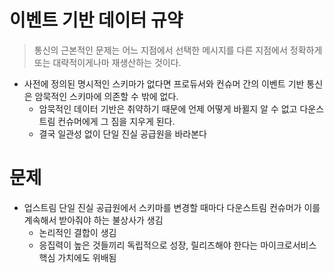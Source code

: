 # 이벤트 기반 데이터 규약

> 통신의 근본적인 문제는 어느 지점에서 선택한 메시지를 다른 지점에서 정확하게 또는 대략적이게나마 재생산하는 것이다.

- 사전에 정의된 명시적인 스키마가 없다면 프로듀서와 컨슈머 간의 이벤트 기반 통신은 암묵적인 스키마에 의존할 수 밖에 없다.
  - 암묵적인 데이터 기반은 취약하기 때문에 언제 어떻게 바뀔지 알 수 없고 다운스트림 컨슈머에게 그 짐을 지우게 된다.
  - 결국 일관성 없이 단일 진실 공급원을 바라본다

# 문제

- 업스트림 단일 진실 공급원에서 스키마를 변경할 때마다 다운스트림 컨슈머가 이를 계속해서 받아줘야 하는 불상사가 생김
  - 논리적인 결합이 생김
  - 응집력이 높은 것들끼리 독립적으로 성장, 릴리즈해야 한다는 마이크로서비스 핵심 가치에도 위배됨
